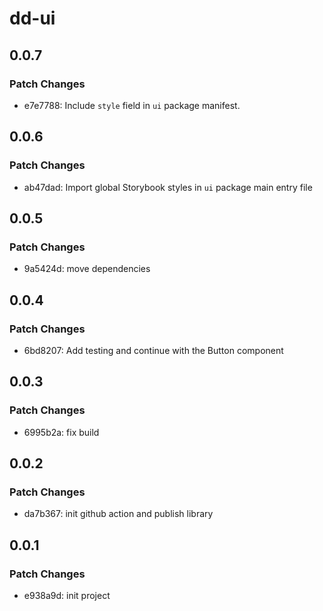# dd-ui

## 0.0.7

### Patch Changes

- e7e7788: Include `style` field in `ui` package manifest.

## 0.0.6

### Patch Changes

- ab47dad: Import global Storybook styles in `ui` package main entry file

## 0.0.5

### Patch Changes

- 9a5424d: move dependencies

## 0.0.4

### Patch Changes

- 6bd8207: Add testing and continue with the Button component

## 0.0.3

### Patch Changes

- 6995b2a: fix build

## 0.0.2

### Patch Changes

- da7b367: init github action and publish library

## 0.0.1

### Patch Changes

- e938a9d: init project

